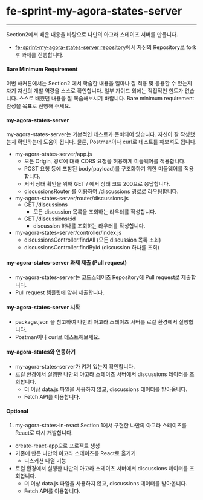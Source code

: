 # fe-sprint-my-agora-states-server
---
Section2에서 배운 내용을 바탕으로 나만의 아고라 스테이츠 서버를 만듭니다.
- [fe-sprint-my-agora-states-server repository](https://github.com/codestates-seb/fe-sprint-my-agora-states-server)에서 자신의 Repository로 fork후 과제를 진행합니다.

#### Bare Minimum Requirement
이번 해커톤에서는 Section2 에서 학습한 내용을 얼마나 잘 적용 및 응용할 수 있는지 자기 자신의 개발 역량을 스스로 확인합니다. 
일부 가이드 외에는 직접적인 힌트가 없습니다. 스스로 배웠던 내용을 잘 복습해보시기 바랍니다. 
Bare minimum requirement 완성을 목표로 진행해 주세요.

#### my-agora-states-server
my-agora-states-server는 기본적인 테스트가 준비되어 있습니다. 자신이 잘 작성했는지 확인하는데 도움이 됩니다. 
물론, Postman이나 curl로 테스트를 해보셔도 됩니다.

- my-agora-states-server/app.js
  - 모든 Origin, 경로에 대해 CORS 요청을 허용하게 미들웨어를 적용합니다.
  - POST 요청 등에 포함된 body(payload)를 구조화하기 위한 미들웨어를 적용합니다.
  - 서버 상태 확인을 위해 GET / 에서 상태 코드 200으로 응답합니다.
  - discussionsRouter 를 이용하여 /discussions 경로로 라우팅합니다.
- my-agora-states-server/router/discussions.js
  - GET /discussions
    - 모든 discussion 목록을 조회하는 라우터를 작성합니다.
  - GET /discussions/:id
    - discussion 하나를 조회하는 라우터를 작성합니다.
- my-agora-states-server/controller/index.js
  - discussionsController.findAll (모든 discussion 목록 조회)
  - discussionsController.findById (discussion 하나를 조회)

#### my-agora-states-server 과제 제출 (Pull request)
- my-agora-states-server는 코드스테이츠 Repository에 Pull request로 제출합니다.
- Pull request 템플릿에 맞춰 제출합니다.

#### my-agora-states-server 시작
- package.json 을 참고하여 나만의 아고라 스테이츠 서버를 로컬 환경에서 실행합니다. 
- Postman이나 curl로 테스트해보세요.

#### my-agora-states와 연동하기
- my-agora-states-server가 켜져 있는지 확인합니다.
- 로컬 환경에서 실행한 나만의 아고라 스테이츠 서버에서 discussions 데이터를 조회합니다.
  - 더 이상 data.js 파일을 사용하지 않고, discussions 데이터를 받아옵니다.
  - Fetch API를 이용합니다.

#### Optional
1. my-agora-states-in-react
Section 1에서 구현한 나만의 아고라 스테이츠를 React로 다시 개발합니다.

- create-react-app으로 프로젝트 생성
- 기존에 만든 나만의 아고라 스테이츠를 React로 옮기기
  - 디스커션 나열 기능
- 로컬 환경에서 실행한 나만의 아고라 스테이츠 서버에서 discussions 데이터를 조회합니다.
  - 더 이상 data.js 파일을 사용하지 않고, discussions 데이터를 받아옵니다.
  - Fetch API를 이용합니다.

